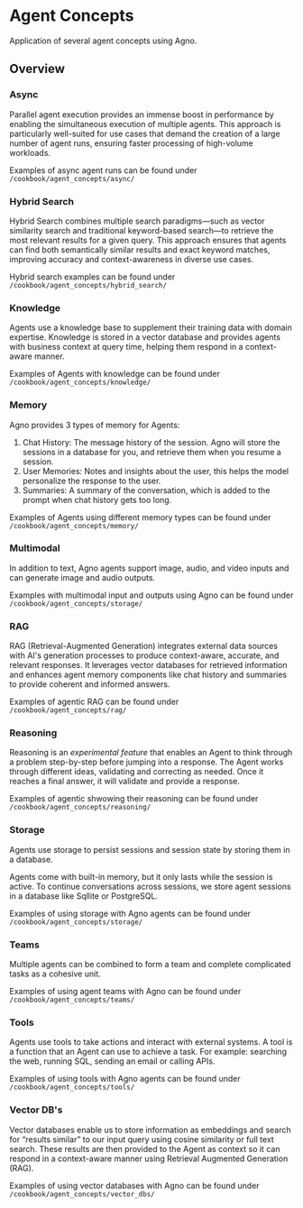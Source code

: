 # Agent Concepts

Application of several agent concepts using Agno.

## Overview

### Async

Parallel agent execution provides an immense boost in performance by enabling the simultaneous execution of multiple agents. This approach is particularly well-suited for use cases that demand the creation of a large number of agent runs, ensuring faster processing of high-volume workloads.

Examples of async agent runs can be found under `/cookbook/agent_concepts/async/`


### Hybrid Search

Hybrid Search combines multiple search paradigms—such as vector similarity search and traditional keyword-based search—to retrieve the most relevant results for a given query. This approach ensures that agents can find both semantically similar results and exact keyword matches, improving accuracy and context-awareness in diverse use cases. 

Hybrid search examples can be found under `/cookbook/agent_concepts/hybrid_search/`

### Knowledge

Agents use a knowledge base to supplement their training data with domain expertise.
Knowledge is stored in a vector database and provides agents with business context at query time, helping them respond in a context-aware manner.

Examples of Agents with knowledge can be found under `/cookbook/agent_concepts/knowledge/`

### Memory

Agno provides 3 types of memory for Agents:

1. Chat History: The message history of the session. Agno will store the sessions in a database for you, and retrieve them when you resume a session.
2. User Memories: Notes and insights about the user, this helps the model personalize the response to the user.
3. Summaries: A summary of the conversation, which is added to the prompt when chat history gets too long.

Examples of Agents using different memory types can be found under `/cookbook/agent_concepts/memory/`

### Multimodal

In addition to text, Agno agents support image, audio, and video inputs and can generate image and audio outputs. 

Examples with multimodal input and outputs using Agno can be found under `/cookbook/agent_concepts/storage/`

### RAG

RAG (Retrieval-Augmented Generation) integrates external data sources with AI's generation processes to produce context-aware, accurate, and relevant responses. It leverages vector databases for retrieved information and enhances agent memory components like chat history and summaries to provide coherent and informed answers.

Examples of agentic RAG can be found under `/cookbook/agent_concepts/rag/`

### Reasoning

Reasoning is an *experimental feature* that enables an Agent to think through a problem step-by-step before jumping into a response. The Agent works through different ideas, validating and correcting as needed. Once it reaches a final answer, it will validate and provide a response.

Examples of agentic shwowing their reasoning can be found under `/cookbook/agent_concepts/reasoning/`


### Storage

Agents use storage to persist sessions and session state by storing them in a database.

Agents come with built-in memory, but it only lasts while the session is active. To continue conversations across sessions, we store agent sessions in a database like Sqllite or PostgreSQL.

Examples of using storage with Agno agents can be found under `/cookbook/agent_concepts/storage/`

### Teams

Multiple agents can be combined to form a team and complete complicated tasks as a cohesive unit.

Examples of using agent teams with Agno can be found under `/cookbook/agent_concepts/teams/`

### Tools

Agents use tools to take actions and interact with external systems. A tool is a function that an Agent can use to achieve a task. For example: searching the web, running SQL, sending an email or calling APIs. 

Examples of using tools with Agno agents can be found under `/cookbook/agent_concepts/tools/`

### Vector DB's

Vector databases enable us to store information as embeddings and search for “results similar” to our input query using cosine similarity or full text search. These results are then provided to the Agent as context so it can respond in a context-aware manner using Retrieval Augmented Generation (RAG).

Examples of using vector databases with Agno can be found under `/cookbook/agent_concepts/vector_dbs/`
